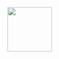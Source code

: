 [<img src="img/GitHub-Mark-120px-plus.png" width="100px">](https://github.com/UnsinkableSam/DesignV2)
